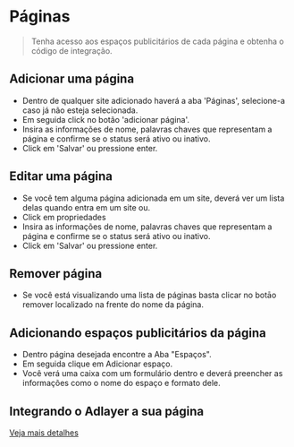 # Páginas
> Tenha acesso aos espaços publicitários de cada página e obtenha o código de integração.

## <span id="adicionar-uma-página">Adicionar uma página</span>
* Dentro de qualquer site adicionado haverá a aba 'Páginas', selecione-a caso já não esteja selecionada. 
* Em seguida click no botão 'adicionar página'.
* Insira as informações de nome, palavras chaves que representam a página e confirme se o status será ativo ou inativo.  
* Click em 'Salvar' ou pressione enter. 

## <span id="editar-uma-página">Editar uma página</span>
* Se você tem alguma página adicionada em um site, deverá ver um lista delas quando entra em um site ou.  
* Click em propriedades  
* Insira as informações de nome, palavras chaves que representam a página e confirme se o status será ativo ou inativo.  
* Click em 'Salvar' ou pressione enter.

## <span id="remover-página">Remover página</span>
* Se você está visualizando uma lista de páginas basta clicar no botāo remover localizado na frente do nome da página.

## <span id="adicionando-espaços-publicitários-da-página">Adicionando espaços publicitários da página</span>
* Dentro página desejada encontre a Aba "Espaços".
* Em seguida clique em Adicionar espaço.
* Você verá uma caixa com um formulário dentro e deverá preencher as informações como o nome do espaço e formato dele.

## <span id="integrando-o-adlayer-a-sua-página">Integrando o Adlayer a sua página</span>
[Veja mais detalhes](integration.md)
